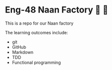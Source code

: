 # Eng-48 Naan Factory :taco: :bread:

This is a repo for our Naan factory

The learning outcomes include:
- git
- GitHub
- Markdown
- TDD
- Functional programming
